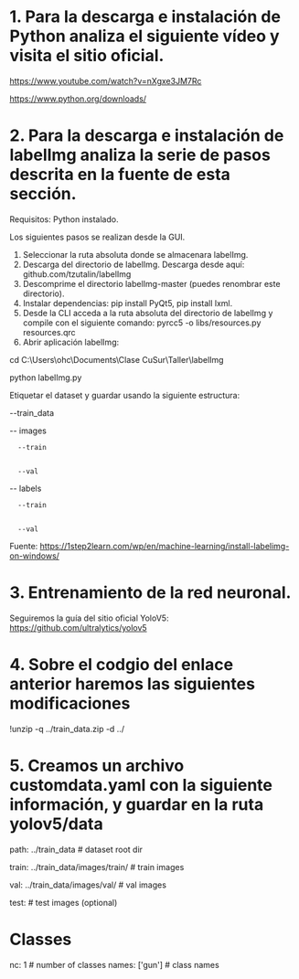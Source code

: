 # 1. Para la descarga e instalación de Python analiza el siguiente vídeo y visita el sitio oficial.

https://www.youtube.com/watch?v=nXgxe3JM7Rc

https://www.python.org/downloads/

# 2. Para la descarga e instalación de labelImg analiza la serie de pasos descrita en la fuente de esta sección.
 
 
 Requisitos: Python instalado.
 
 Los siguientes pasos se realizan desde la GUI.
 1. Seleccionar la ruta absoluta donde se almacenara labelImg.
 2. Descarga del directorio de labelImg. Descarga desde aquí: github.com/tzutalin/labelImg
 3. Descomprime el directorio labelImg-master (puedes renombrar este directorio).
 4. Instalar dependencias: pip install PyQt5, pip install lxml.
 5. Desde la CLI acceda a la ruta absoluta del directorio de labelImg y compile con el siguiente comando: pyrcc5 -o libs/resources.py resources.qrc
 6. Abrir aplicación labelImg: 


 cd C:\Users\ohc\Documents\Clase CuSur\Taller\labelImg
 
 
 python labelImg.py
 
 
 Etiquetar el dataset y guardar usando la siguiente estructura:

--train_data


  -- images
  
  
      --train
      
      
      --val
      
      
  -- labels
  
  
      --train
      
      
      --val


 Fuente:
 https://1step2learn.com/wp/en/machine-learning/install-labelimg-on-windows/


# 3. Entrenamiento de la red neuronal.


Seguiremos la guía del sitio oficial YoloV5: https://github.com/ultralytics/yolov5


# 4. Sobre el codgio del enlace anterior haremos las siguientes modificaciones


!unzip -q ../train_data.zip -d ../


# 5. Creamos un archivo customdata.yaml con la siguiente información, y guardar en la ruta yolov5/data

path: ../train_data  # dataset root dir

train: ../train_data/images/train/  # train images 

val: ../train_data/images/val/  # val images 

test:  # test images (optional)

# Classes
nc: 1  # number of classes
names: ['gun']  # class names
